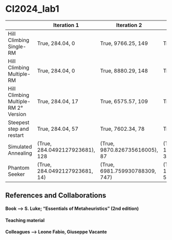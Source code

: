 # CI2024_lab1


|   | Iteration 1                     | Iteration 2                       | Iteration 3                       | Iteration 4                           | Iteration 5                           | Iteration 6                           |
|--------------------------|----------------------------------|-----------------------------------|-----------------------------------|---------------------------------------|---------------------------------------|---------------------------------------|
| Hill Climbing Single-RM   | True, 284.04, 0                 | True, 9766.25, 149                  | True, 3658931, 149            | True, 247426117.35 149                      |  True, 530360334.97, 149                  |       True, 828537604.17, 149                              |
| Hill Climbing Multiple-RM |  True, 284.04, 0             |     True, 8880.29, 148             |   True 3377215.60, 149               |    True, 245165050.98,149             |      True, 523419196.31, 149               |         True, 821135011.78, 149                             |
| Hill Climbing Multiple-RM 2° Version | True, 284.04, 17         |     True, 6575.57, 109           |  True, 136876.49, 109           | True, 2307796.53, 123     |     True, 2204474.99, 140                  |   True, 2272769.72, 93                                  |
| Steepest step and restart |   True, 284.04, 57        |    True, 7602.34, 78        |      True, 137227.08, 74       |      False, 2287662.118, 78           |     True, 2371263.10, 77           |       True, 22725225.80, 77                               |
| Simulated Annealing       |   (True, 284.0492127923681), 128       |   (True, 9870.826735616005), 87        |  (True, 187745.13241784036), 39           |  (True, 2795211.1386786164), 116  |   (True, 3228757.8237813585), 49             |    (True, 2526261.0014885273), 41                  |
|Phantom Seeker|(True, 284.0492127923681, 14)  |  (True, 6981.759930788309, 747)| (True, 135879.49652465072, 54)|(True, 2202607.1389447413, 400) |(True, 2359428.8305811384, 555) | (True, 2269879.9613361233, 313) |


  





## References and Collaborations
#### Book --> S. Luke; “Essentials of Metaheuristics” (2nd edition)
#### Teaching material
#### Colleagues --> Leone Fabio, Giuseppe Vacante
